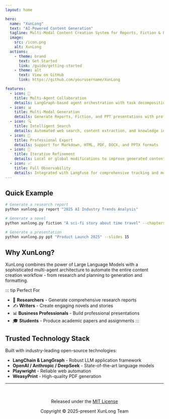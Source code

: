 ```yaml
---
layout: home

hero:
  name: "XunLong"
  text: "AI-Powered Content Generation"
  tagline: Multi-Modal Content Creation System for Reports, Fiction & Presentations
  image:
    src: /icon.png
    alt: XunLong
  actions:
    - theme: brand
      text: Get Started
      link: /guide/getting-started
    - theme: alt
      text: View on GitHub
      link: https://github.com/yourusername/XunLong

features:
  - icon: 🤖
    title: Multi-Agent Collaboration
    details: LangGraph-based agent orchestration with task decomposition and parallel execution
  - icon: 📊
    title: Multi-Modal Generation
    details: Generate Reports, Fiction, and PPT presentations with professional quality
  - icon: 🔍
    title: Intelligent Search
    details: Automated web search, content extraction, and knowledge integration
  - icon: 🎨
    title: Professional Export
    details: Support for Markdown, HTML, PDF, DOCX, and PPTX formats
  - icon: 🔄
    title: Iterative Refinement
    details: Local or global modifications to improve generated content
  - icon: 📈
    title: Full Observability
    details: Integrated with LangFuse for comprehensive tracking and monitoring
---
```


## Quick Example

```bash
# Generate a research report
python xunlong.py report "2025 AI Industry Trends Analysis"

# Generate a novel
python xunlong.py fiction "A sci-fi story about time travel" --chapters 10

# Generate a presentation
python xunlong.py ppt "Product Launch 2025" --slides 15
```

## Why XunLong?

XunLong combines the power of Large Language Models with a sophisticated multi-agent architecture to automate the entire content creation workflow - from research and planning to generation and formatting.

::: tip Perfect For
- 📄 **Researchers** - Generate comprehensive research reports
- ✍️ **Writers** - Create engaging novels and stories
- 📊 **Business Professionals** - Build professional presentations
- 🎓 **Students** - Produce academic papers and assignments
:::

## Trusted Technology Stack

Built with industry-leading open-source technologies:

- **LangChain & LangGraph** - Robust LLM application framework
- **OpenAI / Anthropic / DeepSeek** - State-of-the-art language models
- **Playwright** - Reliable web automation
- **WeasyPrint** - High-quality PDF generation

---

<div style="text-align: center; margin-top: 48px;">
  <p>Released under the <a href="https://opensource.org/licenses/MIT">MIT License</a></p>
  <p>Copyright © 2025-present XunLong Team</p>
</div>
